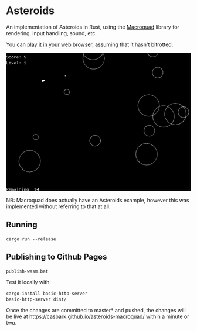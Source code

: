 # Asteroids

An implementation of Asteroids in Rust, using the [Macroquad](https://github.com/not-fl3/macroquad) library for rendering, input handling, sound, etc.

You can [play it in your web browser](https://caspark.github.io/asteroids-macroquad/), assuming that it hasn't bitrotted.

![Screenshot showing Asteroids game](/media/screenshot.png?raw=true "Shot of Asteroids in action")

NB: Macroquad does actually have an Asteroids example, however this was implemented without referring to that at all.

## Running

```
cargo run --release
```

## Publishing to Github Pages

```
publish-wasm.bat
```

Test it locally with:
```
cargo install basic-http-server
basic-http-server dist/
```

Once the changes are committed to master* and pushed, the changes will be live at https://caspark.github.io/asteroids-macroquad/ within a minute or two.

